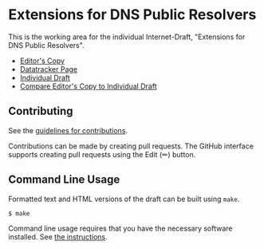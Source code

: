 # Extensions for DNS Public Resolvers

This is the working area for the individual Internet-Draft, "Extensions for DNS Public Resolvers".

* [Editor's Copy](https://mnot.github.io/public-resolver-errors/#go.draft-nottingham-public-resolver-errors.html)
* [Datatracker Page](https://datatracker.ietf.org/doc/draft-nottingham-public-resolver-errors)
* [Individual Draft](https://datatracker.ietf.org/doc/html/draft-nottingham-public-resolver-errors)
* [Compare Editor's Copy to Individual Draft](https://mnot.github.io/public-resolver-errors/#go.draft-nottingham-public-resolver-errors.diff)


## Contributing

See the
[guidelines for contributions](https://github.com/mnot/public-resolver-errors/blob//CONTRIBUTING.md).

Contributions can be made by creating pull requests.
The GitHub interface supports creating pull requests using the Edit (✏) button.


## Command Line Usage

Formatted text and HTML versions of the draft can be built using `make`.

```sh
$ make
```

Command line usage requires that you have the necessary software installed.  See
[the instructions](https://github.com/martinthomson/i-d-template/blob/main/doc/SETUP.md).

